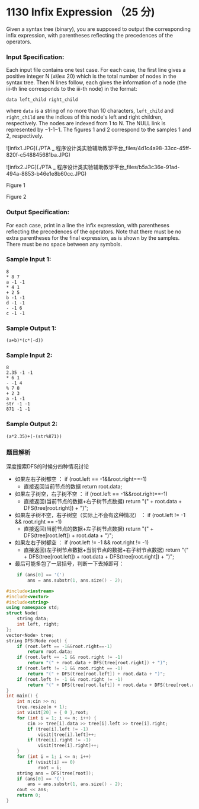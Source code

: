 # 1130 Infix Expression （25 分)

Given a syntax tree (binary), you are supposed to output the corresponding infix expression, with parentheses reflecting the precedences of the operators.

### Input Specification:

Each input file contains one test case. For each case, the first line gives a positive integer N (≤\\le≤ 20) which is the total number of nodes in the syntax tree. Then N lines follow, each gives the information of a node (the iii-th line corresponds to the iii-th node) in the format:

    data left_child right_child
    

where `data` is a string of no more than 10 characters, `left_child` and `right_child` are the indices of this node's left and right children, respectively. The nodes are indexed from 1 to N. The NULL link is represented by −1-1−1. The figures 1 and 2 correspond to the samples 1 and 2, respectively.

![infix1.JPG](./PTA _ 程序设计类实验辅助教学平台_files/4d1c4a98-33cc-45ff-820f-c548845681ba.JPG)

![infix2.JPG](./PTA _ 程序设计类实验辅助教学平台_files/b5a3c36e-91ad-494a-8853-b46e1e8b60cc.JPG)

Figure 1

Figure 2

### Output Specification:

For each case, print in a line the infix expression, with parentheses reflecting the precedences of the operators. Note that there must be no extra parentheses for the final expression, as is shown by the samples. There must be no space between any symbols.

### Sample Input 1:

    8
    * 8 7
    a -1 -1
    * 4 1
    + 2 5
    b -1 -1
    d -1 -1
    - -1 6
    c -1 -1
    

### Sample Output 1:

    (a+b)*(c*(-d))
    

### Sample Input 2:

    8
    2.35 -1 -1
    * 6 1
    - -1 4
    % 7 8
    + 2 3
    a -1 -1
    str -1 -1
    871 -1 -1
    

### Sample Output 2:

    (a*2.35)+(-(str%871))

### 题目解析

深度搜索DFS的时候分四种情况讨论

- 如果左右子树都空 ： if (root.left == -1&&root.right==-1)
  - 直接返回当前节点的数据 return root.data;
- 如果左子树空，右子树不空 ： if (root.left == -1&&root.right==-1)
  - 直接返回(当前节点的数据+右子树节点数据) return "(" + root.data + DFS(tree[root.right]) + ")";
- 如果左子树不空，右子树空（实际上不会有这种情况） ： if (root.left != -1 && root.right == -1)
  - 直接返回(当前节点的数据+左子树节点数据) return "(" + DFS(tree[root.left]) + root.data + ")";
- 如果左右子树都空 ： if (root.left != -1 && root.right != -1)
  - 直接返回(左子树节点数据+当前节点的数据+右子树节点数据) return "(" + DFS(tree[root.left]) + root.data + DFS(tree[root.right]) + ")";
- 最后可能多包了一层括号，判断一下去掉即可：

```C++
	if (ans[0] == '(') 
		ans = ans.substr(1, ans.size() - 2);
```

```C++
#include<iostream>
#include<vector>
#include<string>
using namespace std;
struct Node{
	string data;
	int left, right;
};
vector<Node> tree;
string DFS(Node root) {
	if (root.left == -1&&root.right==-1)
		return root.data;
	if (root.left == -1 && root.right != -1)
		return "(" + root.data + DFS(tree[root.right]) + ")";
	if (root.left != -1 && root.right == -1)
		return "(" + DFS(tree[root.left]) + root.data + ")";
	if (root.left != -1 && root.right != -1)
		return "(" + DFS(tree[root.left]) + root.data + DFS(tree[root.right]) + ")";
}
int main() {
	int n;cin >> n;
	tree.resize(n + 1);
	int visit[20] = { 0 },root;
	for (int i = 1; i <= n; i++) {
		cin >> tree[i].data >> tree[i].left >> tree[i].right;
		if (tree[i].left != -1)
			visit[tree[i].left]++;
		if (tree[i].right != -1)
			visit[tree[i].right]++;
	}
	for (int i = 1; i <= n; i++)
		if (visit[i] == 0)
			root = i;
	string ans = DFS(tree[root]);
	if (ans[0] == '(') 
		ans = ans.substr(1, ans.size() - 2);
	cout << ans;
	return 0;
}
```